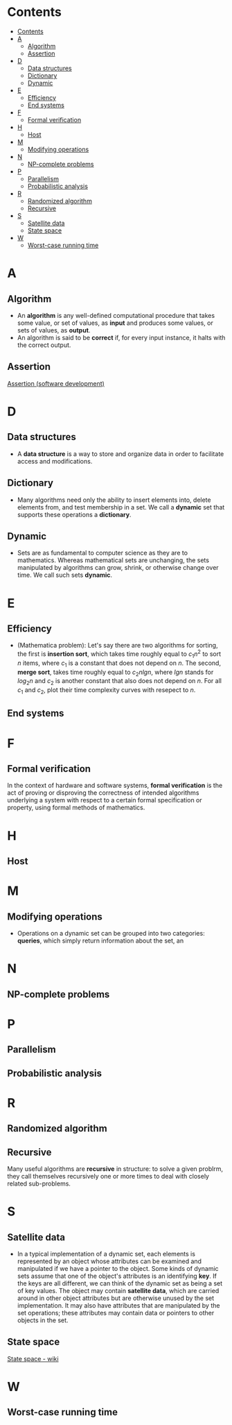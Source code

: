 # Contents
- [Contents](#contents)
- [A](#a)
  - [Algorithm](#algorithm)
  - [Assertion](#assertion)
- [D](#d)
  - [Data structures](#data-structures)
  - [Dictionary](#dictionary)
  - [Dynamic](#dynamic)
- [E](#e)
  - [Efficiency](#efficiency)
  - [End systems](#end-systems)
- [F](#f)
  - [Formal verification](#formal-verification)
- [H](#h)
  - [Host](#host)
- [M](#m)
  - [Modifying operations](#modifying-operations)
- [N](#n)
  - [NP-complete problems](#np-complete-problems)
- [P](#p)
  - [Parallelism](#parallelism)
  - [Probabilistic analysis](#probabilistic-analysis)
- [R](#r)
  - [Randomized algorithm](#randomized-algorithm)
  - [Recursive](#recursive)
- [S](#s)
  - [Satellite data](#satellite-data)
  - [State space](#state-space)
- [W](#w)
  - [Worst-case running time](#worst-case-running-time)
# A
## Algorithm
- An **algorithm** is any well-defined computational procedure that takes some value, or set of values, as **input** and produces some values, or sets of values, as **output**.
- An algorithm is said to be **correct** if, for every input instance, it halts with the correct output.

## Assertion
[Assertion (software development)](https://en.wikipedia.org/wiki/Assertion_(software_development))

# D
## Data structures
- A **data structure** is a way to store and organize data in order to facilitate access and modifications.

## Dictionary
- Many algorithms need only the ability to insert elements into, delete elements from, and test membership in a set. We call a **dynamic** set that supports these operations a **dictionary**.

## Dynamic
- Sets are as fundamental to computer science as they are to mathematics. Whereas mathematical sets are unchanging, the sets manipulated by algorithms can grow, shrink, or otherwise change over time. We call such sets **dynamic**.

# E
## Efficiency
- \(Mathematica problem\): Let's say there are two algorithms for sorting, the first is **insertion sort**, which takes time roughly equal to $c_1 n^2$ to sort $n$ items, where $c_1$ is a constant that does not depend on $n$. The second, **merge sort**, takes time roughly equal to $c_2 n lgn$, where $lgn$ stands for ${log}_2 n$ and $c_2$ is another constant that also does not depend on $n$. For all $c_1$ and $c_2$, plot their time complexity curves with resepect to $n$.
## End systems

# F
## Formal verification
In the context of hardware and software systems, **formal verification** is the act of proving or disproving the correctness of intended algorithms underlying a system with respect to a certain formal specification or property, using formal methods of mathematics. 



# H
## Host

# M
## Modifying operations
- Operations on a dynamic set can be grouped into two categories: **queries**, which simply return information about the set, an 

# N
## NP-complete problems

# P
## Parallelism
## Probabilistic analysis

# R
## Randomized algorithm
## Recursive
Many useful algorithms are **recursive** in structure: to solve a given problrm, they call themselves recursively one or more times to deal with closely related sub-problems.

# S
## Satellite data
- In a typical implementation of a dynamic set, each elements is represented by an object whose attributes can be examined and manipulated if we have a pointer to the object. Some kinds of dynamic  sets assume that one of the object's attributes is an identifying **key**. If the keys are all different, we can think of the dynamic set as being a set of key values. The object may contain **satellite data**, which are carried around in other object attributes but are otherwise unused by the set implementation. It may also have attributes that are manipulated by the set operations; these attributes may contain data or pointers to other objects in the set.
## State space
[State space - wiki](https://en.wikipedia.org/wiki/State_space)


# W
## Worst-case running time
